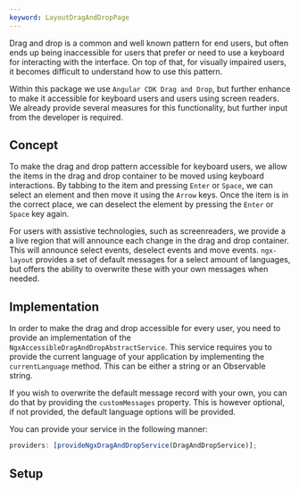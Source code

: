 ```yaml
---
keyword: LayoutDragAndDropPage
---
```


Drag and drop is a common and well known pattern for end users, but often ends up being inaccessible for users that prefer or need to use a keyboard for interacting with the interface. On top of that, for visually impaired users, it becomes difficult to understand how to use this pattern.

Within this package we use `Angular CDK Drag and Drop`, but further enhance to make it accessible for keyboard users and users using screen readers. We already provide several measures for this functionality, but further input from the developer is required.

## Concept

To make the drag and drop pattern accessible for keyboard users, we allow the items in the drag and drop container to be moved using keyboard interactions. By tabbing to the item and pressing `Enter` or `Space`, we can select an element and then move it using the `Arrow` keys. Once the item is in the correct place, we can deselect the element by pressing the `Enter` or `Space` key again.

For users with assistive technologies, such as screenreaders, we provide a a live region that will announce each change in the drag and drop container. This will announce select events, deselect events and move events. `ngx-layout` provides a set of default messages for a select amount of languages, but offers the ability to overwrite these with your own messages when needed.

## Implementation

In order to make the drag and drop accessible for every user, you need to provide an implementation of the `NgxAccessibleDragAndDropAbstractService`. This service requires you to provide the current language of your application by implementing the `currentLanguage` method. This can be either a string or an Observable string.

If you wish to overwrite the default message record with your own, you can do that by providing the `customMessages` property. This is however optional, if not provided, the default language options will be provided.

You can provide your service in the following manner:

```ts
providers: [provideNgxDragAndDropService(DragAndDropService)];
```

## Setup
